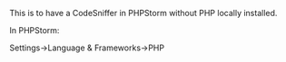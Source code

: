 This is to have a CodeSniffer in PHPStorm without PHP locally installed.

In PHPStorm:

Settings->Language & Frameworks->PHP
